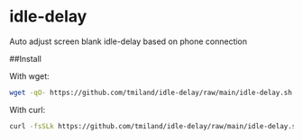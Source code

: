# idle-delay
 Auto adjust screen blank idle-delay based on phone connection

##Install

With wget:
```bash
wget -qO- https://github.com/tmiland/idle-delay/raw/main/idle-delay.sh | bash -s -- -i
```
With curl:
```bash
curl -fsSLk https://github.com/tmiland/idle-delay/raw/main/idle-delay.sh | bash -s -- -i
```
